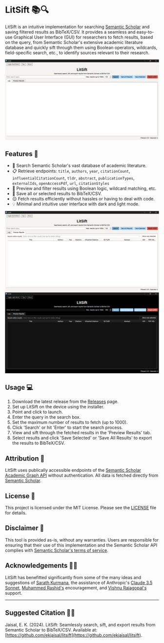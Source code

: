 # LitSift 📚🔍

LitSift is an intuitive implementation for searching [Semantic Scholar](https://www.semanticscholar.org) and saving filtered results as BibTeX/CSV. It provides a seamless and easy-to-use Graphical User Interface (GUI) for researchers to fetch results, based on the query, from Semantic Scholar's extensive academic literature database and quickly sift through them using Boolean operators, wildcards, field-specific search, etc., to identify sources relevant to their research.

![LitSift Main Interface](assets/screenshots/main_interface.png)

## Features 🌟

  -  🔎 Search Semantic Scholar's vast database of academic literature.
  -  📋 Retrieve endpoints: `title`, `authors`, `year`, `citationCount`, `influentialCitationCount`, `tldr`, `abstract`, `publicationTypes`, `externalIds`, `openAccessPdf`, `url`, `citationStyles`
  -  👀 Preview and filter results using Boolean logic, wildcard matching, etc.
  -  💾 Save all or selected results to BibTeX/CSV.
  -  😌 Fetch results efficiently without hassles or having to deal with code.
  -  💡 Minimal and intuitive user interface with dark and light mode.
  
![LitSift Main Interface](assets/screenshots/preview_light.png)
![LitSift Main Interface](assets/screenshots/preview_dark.png)

## Usage 💻

  1.  Download the latest release from the [Releases](https://github.com/ekjaisal/LitSift/releases) page.
  2.  Set up LitSift on the device using the installer.
  2.  Point and click to launch.
  3.  Enter the query in the search box.
  4.  Set the maximum number of results to fetch (up to 1000).
  5.  Click 'Search' or hit 'Enter' to start the search process.
  6.  View and sift through the fetched results in the 'Preview Results' tab.
  7.  Select results and click 'Save Selected' or 'Save All Results' to export the results to BibTeX/CSV.

## Attribution 🙂

LitSift uses publically accessible endpoints of the [Semantic Scholar Academic Graph API](https://www.semanticscholar.org/product/api) without authentication. All data is fetched directly from [Semantic Scholar](https://www.semanticscholar.org).

## License 📄

This project is licensed under the MIT License. Please see the [LICENSE](LICENSE) file for details.

## Disclaimer 🔴

 This tool is provided as-is, without any warranties. Users are responsible for ensuring that their use of this implementation and the Semantic Scholar API complies with [Semantic Scholar's terms of service](https://www.semanticscholar.org/product/api).

## Acknowledgements 🤝🏾

LitSift has benefitted significantly from some of the many ideas and suggestions of [Sarath Kurmana](https://github.com/sarathkurmana), the assistance of Anthropic's [Claude 3.5 Sonnet](https://www.anthropic.com/news/claude-3-5-sonnet), [Muhammed Rashid's](https://github.com/muhammedrashidx) encouragement, and [Vishnu Rajagopal's](https://vishnurajagopal.in) support.

---

## Suggested Citation ✍🏽

Jaisal, E. K. (2024). LitSift: Seamlessly search, sift, and export results from Semantic Scholar to BibTeX/CSV. Available at: [https://github.com/ekjaisal/litsift](https://github.com/ekjaisal/litsift).
